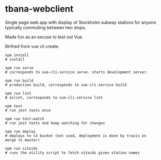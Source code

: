 # tbana-webclient
Single page web app with display of Stockholm subway stations for anyone typically commuting between two stops.

Made fun as an excuse to test out Vue.

Birthed from vue cli create.

```
npm install
# install

npm run serve
# corresponds to vue-cli-service serve. starts development server.

npm run build
# production build, corresponds to vue-cli-service build

npm run lint
# eslint, corresponds to vue-cli-service lint

npm test
# run jest tests once

npm run test:watch
# run jest tests and keep watching for changes

npm run deploy
# deploys to s3 bucket (not used, deployment is done by travis on merge to master)

npm run siteids
# runs the utility script to fetch siteids given station names
```

